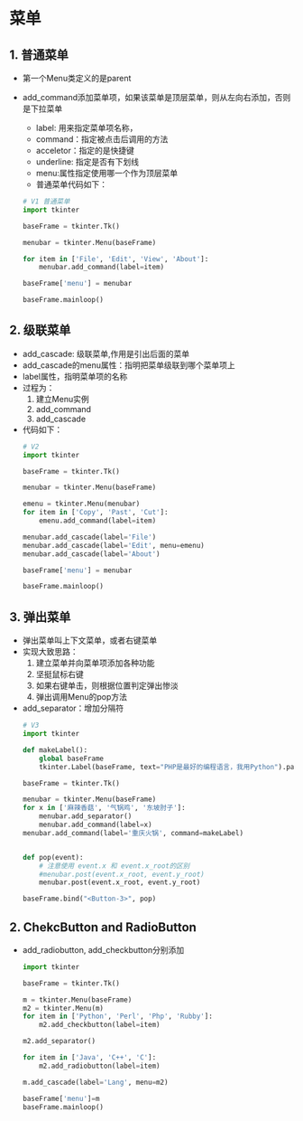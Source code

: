 # 菜单
## 1. 普通菜单
- 第一个Menu类定义的是parent
- add_command添加菜单项，如果该菜单是顶层菜单，则从左向右添加，否则是下拉菜单
    - label: 用来指定菜单项名称，
    - command：指定被点击后调用的方法
    - acceletor：指定的是快捷键
    - underline: 指定是否有下划线
    - menu:属性指定使用哪一个作为顶层菜单
    - 普通菜单代码如下：
    
    ```python
    # V1 普通菜单
    import tkinter

    baseFrame = tkinter.Tk()

    menubar = tkinter.Menu(baseFrame)

    for item in ['File', 'Edit', 'View', 'About']:
        menubar.add_command(label=item)

    baseFrame['menu'] = menubar

    baseFrame.mainloop()

    ```
    
## 2. 级联菜单

- add_cascade: 级联菜单,作用是引出后面的菜单
- add_cascade的menu属性：指明把菜单级联到哪个菜单项上
- label属性，指明菜单项的名称
- 过程为：
    1. 建立Menu实例
    2. add_command
    3. add_cascade
- 代码如下：
    ```python
    # V2
    import tkinter

    baseFrame = tkinter.Tk()

    menubar = tkinter.Menu(baseFrame)

    emenu = tkinter.Menu(menubar)
    for item in ['Copy', 'Past', 'Cut']:
        emenu.add_command(label=item)

    menubar.add_cascade(label='File')
    menubar.add_cascade(label='Edit', menu=emenu)
    menubar.add_cascade(label='About')

    baseFrame['menu'] = menubar

    baseFrame.mainloop()
    ```
    
## 3. 弹出菜单
- 弹出菜单叫上下文菜单，或者右键菜单
- 实现大致思路：
    1. 建立菜单并向菜单项添加各种功能
    2. 坚挺鼠标右键
    3. 如果右键单击，则根据位置判定弹出惨淡
    4. 弹出调用Menu的pop方法
- add_separator：增加分隔符
    ```python
    # V3
    import tkinter

    def makeLabel():
        global baseFrame
        tkinter.Label(baseFrame, text="PHP是最好的编程语言，我用Python").pack()

    baseFrame = tkinter.Tk()

    menubar = tkinter.Menu(baseFrame)
    for x in ['麻辣香菇', '气锅鸡', '东坡肘子']:
        menubar.add_separator()
        menubar.add_command(label=x)
    menubar.add_command(label='重庆火锅', command=makeLabel)


    def pop(event):
        # 注意使用 event.x 和 event.x_root的区别
        #menubar.post(event.x_root, event.y_root)
        menubar.post(event.x_root, event.y_root)

    baseFrame.bind("<Button-3>", pop)
    ```
## 2. ChekcButton and RadioButton
- add_radiobutton, add_checkbutton分别添加
    ```python
    import tkinter

    baseFrame = tkinter.Tk()

    m = tkinter.Menu(baseFrame)
    m2 = tkinter.Menu(m)
    for item in ['Python', 'Perl', 'Php', 'Rubby']:
        m2.add_checkbutton(label=item)

    m2.add_separator()

    for item in ['Java', 'C++', 'C']:
        m2.add_radiobutton(label=item)

    m.add_cascade(label='Lang', menu=m2)

    baseFrame['menu']=m
    baseFrame.mainloop()
    ```
